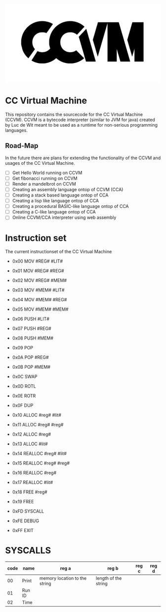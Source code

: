 <img src="assets/ccvm_logo_black.png" />

# CC Virtual Machine
This repository contains the sourcecode for the CC Virtual Machine (CCVM). CCVM
is a bytecode interpreter (similar to JVM for java) created by Luc de Wit meant
to be used as a runtime for non-serious programming languages.

## Road-Map
In the future there are plans for extending the functionality of the CCVM and usages
of the CC Virtual Machine.
 - [ ] Get Hello World running on CCVM
 - [ ] Get fibonacci running on CCVM
 - [ ] Render a mandelbrot on CCVM
 - [ ] Creating an assembly language ontop of CCVM (CCA)
 - [ ] Creating a stack based language ontop of CCA
 - [ ] Creating a lisp like language ontop of CCA
 - [ ] Creating a procedural BASIC-like language ontop of CCA
 - [ ] Creating a C-like language ontop of CCA
 - [ ] Online CCVM/CCA interpreter using web assembly

# Instruction set
The current instructionset of the CC Virtual Machine
 - 0x00 MOV #REG# #LIT#
 - 0x01 MOV #REG# #REG#
 - 0x02 MOV #REG# #MEM#
 - 0x03 MOV #MEM# #LIT#
 - 0x04 MOV #MEM# #REG#
 - 0x05 MOV #MEM# #MEM#
 - 0x06 PUSH #LIT#
 - 0x07 PUSH #REG#
 - 0x08 PUSH #MEM#
 - 0x09 POP
 - 0x0A POP #REG#
 - 0x0B POP #MEM#
 - 0x0C SWAP
 - 0x0D ROTL
 - 0x0E ROTR
 - 0x0F DUP

 - 0x10 ALLOC #reg# #lit#
 - 0x11 ALLOC #reg# #reg#
 - 0x12 ALLOC #reg#
 - 0x13 ALLOC #lit#
 - 0x14 REALLOC #reg# #lit#
 - 0x15 REALLOC #reg# #reg#
 - 0x16 REALLOC #reg#
 - 0x17 REALLOC #lit#
 - 0x18 FREE #reg#
 - 0x19 FREE

 - 0xFD SYSCALL
 - 0xFE DEBUG
 - 0xFF EXIT

# SYSCALLS


|code| name        | reg a | reg b | reg c | reg d |
|----|-------------|-------|-------|-------|------ |
| 00 | Print       | memory location to the string | length of the string |
| 01 | Run ID      |
| 02 | Time        |

